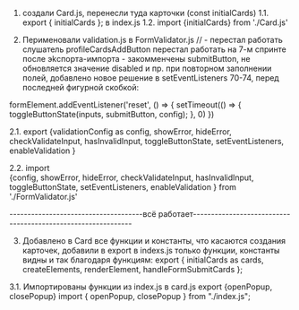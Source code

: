 1. создали Card.js, перенесли туда карточки (const initialCards)
1.1. export { initialCards }; в index.js 
1.2. import {initialCards} from './Card.js'

2. Перименовали validation.js в FormValidator.js // - перестал работать слушатель profileCardsAddButton
перестал работать на 7-м спринте после эkспорта-импорта - закомменчены submitButton, 
не обновляется значение disabled и пр. при повторном заполнении полей, 
добавлено новое решение в setEventListeners 70-74, перед последней фигурной скобкой:

formElement.addEventListener('reset', () => {
        setTimeout(() => {
           toggleButtonState(inputs, submitButton, config);
        }, 0)
      })

2.1. export  {validationConfig as config, showError, hideError, checkValidateInput, hasInvalidInput, toggleButtonState, setEventListeners, enableValidation }

2.2. import  
{config, 
showError, 
hideError, 
checkValidateInput, 
hasInvalidInput, 
toggleButtonState, 
setEventListeners, 
enableValidation } from './FormValidator.js'

-------------------------------------всё работает-------------------------------------------------------------

3. Добавлено в Card все функции и константы, что касаются создания карточек, добавили в export в indexs.js только функции, константы видны и так благодаря функциям: 
export { initialCards as cards, createElements, renderElement, handleFormSubmitCards };

3.1. Импортированы функции из index.js  в card.js 
export {openPopup, closePopup}
import { openPopup, closePopup } from "./index.js";